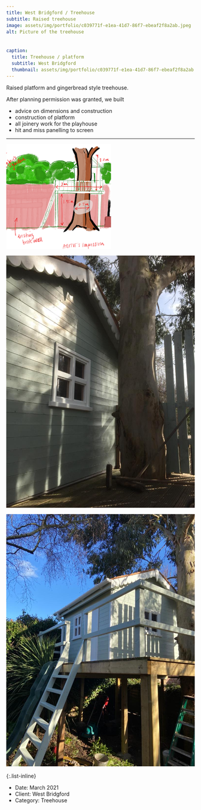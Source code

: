 ```yaml
---
title: West Bridgford / Treehouse
subtitle: Raised treehouse
image: assets/img/portfolio/c039771f-e1ea-41d7-86f7-ebeaf2f8a2ab.jpeg
alt: Picture of the treehouse


caption:
  title: Treehouse / platform
  subtitle: West Bridgford
  thumbnail: assets/img/portfolio/c039771f-e1ea-41d7-86f7-ebeaf2f8a2ab.jpeg
---
```


Raised platform and gingerbread style treehouse.

After planning permission was granted, we built 


<ul style="text-align: left">
<li>advice on dimensions and construction</li>
<li>construction of platform</li>
<li>all joinery work for the playhouse</li>
<li>hit and miss panelling to screen</li>
</ul>


<hr>

![image 2](assets/img/portfolio/wb-treehouse-thumbnail-01.png)


![image 3](assets/img/portfolio/5f57a2d3-4a4c-4696-ba2f-801a6f1fc4b3.JPG)


![image 4](assets/img/portfolio/958fd61d-8d82-4f4b-8002-c7e3fc0302af.JPG)



{:.list-inline}
- Date: March 2021
- Client: West Bridgford
- Category: Treehouse

